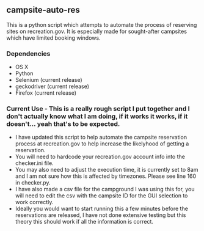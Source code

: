 ## campsite-auto-res

This is a python script which attempts to automate the process of reserving sites on recreation.gov.  It is especially made for sought-after campsites which have limited booking windows.

### Dependencies
* OS X
* Python
* Selenium (current release)
* geckodriver (current release)
* Firefox (current release)

### Current Use - This is a really rough script I put together and I don't actually know what I am doing, if it works it works, if it doesn't... yeah that's to be expected.
* I have updated this script to help automate the campsite reservation process at recreation.gov to help increase the likelyhood of getting a reservation.
* You will need to hardcode your recreation.gov account info into the checker.ini file.
* You may also need to adjust the execution time, it is currently set to 8am and I am not sure how this is affected by timezones. Please see line 160 in checker.py.
* I have also made a csv file for the campground I was using this for, you will need to edit the csv with the campsite ID for the GUI selection to work correctly. 
* Ideally you would want to start running this a few minutes before the reservations are released, I have not done extensive testing but this theory this should work if all the information is correct.


